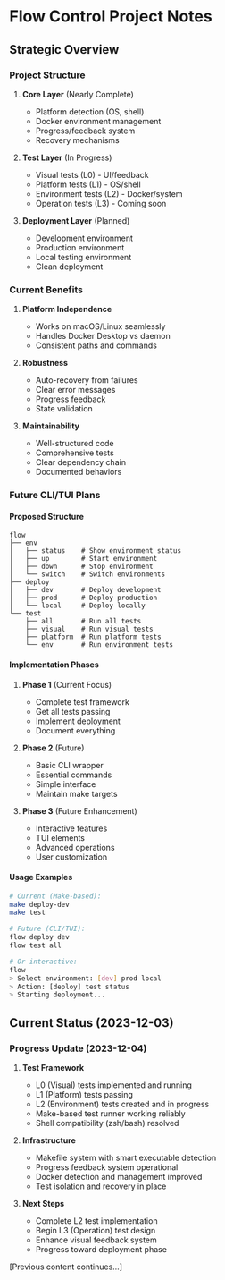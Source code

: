 # Flow Control Project Notes

## Strategic Overview

### Project Structure
1. **Core Layer** (Nearly Complete)
   - Platform detection (OS, shell)
   - Docker environment management
   - Progress/feedback system
   - Recovery mechanisms

2. **Test Layer** (In Progress)
   - Visual tests (L0) - UI/feedback
   - Platform tests (L1) - OS/shell
   - Environment tests (L2) - Docker/system
   - Operation tests (L3) - Coming soon

3. **Deployment Layer** (Planned)
   - Development environment
   - Production environment
   - Local testing environment
   - Clean deployment

### Current Benefits
1. **Platform Independence**
   - Works on macOS/Linux seamlessly
   - Handles Docker Desktop vs daemon
   - Consistent paths and commands

2. **Robustness**
   - Auto-recovery from failures
   - Clear error messages
   - Progress feedback
   - State validation

3. **Maintainability**
   - Well-structured code
   - Comprehensive tests
   - Clear dependency chain
   - Documented behaviors

### Future CLI/TUI Plans

#### Proposed Structure
```
flow
├── env
│   ├── status    # Show environment status
│   ├── up        # Start environment
│   ├── down      # Stop environment
│   └── switch    # Switch environments
├── deploy
│   ├── dev       # Deploy development
│   ├── prod      # Deploy production
│   └── local     # Deploy locally
└── test
    ├── all       # Run all tests
    ├── visual    # Run visual tests
    ├── platform  # Run platform tests
    └── env       # Run environment tests
```

#### Implementation Phases
1. **Phase 1** (Current Focus)
   - Complete test framework
   - Get all tests passing
   - Implement deployment
   - Document everything

2. **Phase 2** (Future)
   - Basic CLI wrapper
   - Essential commands
   - Simple interface
   - Maintain make targets

3. **Phase 3** (Future Enhancement)
   - Interactive features
   - TUI elements
   - Advanced operations
   - User customization

#### Usage Examples
```bash
# Current (Make-based):
make deploy-dev
make test

# Future (CLI/TUI):
flow deploy dev
flow test all

# Or interactive:
flow
> Select environment: [dev] prod local
> Action: [deploy] test status
> Starting deployment...
```

## Current Status (2023-12-03)

### Progress Update (2023-12-04)
1. **Test Framework**
   - L0 (Visual) tests implemented and running
   - L1 (Platform) tests passing
   - L2 (Environment) tests created and in progress
   - Make-based test runner working reliably
   - Shell compatibility (zsh/bash) resolved

2. **Infrastructure**
   - Makefile system with smart executable detection
   - Progress feedback system operational
   - Docker detection and management improved
   - Test isolation and recovery in place

3. **Next Steps**
   - Complete L2 test implementation
   - Begin L3 (Operation) test design
   - Enhance visual feedback system
   - Progress toward deployment phase

[Previous content continues...]